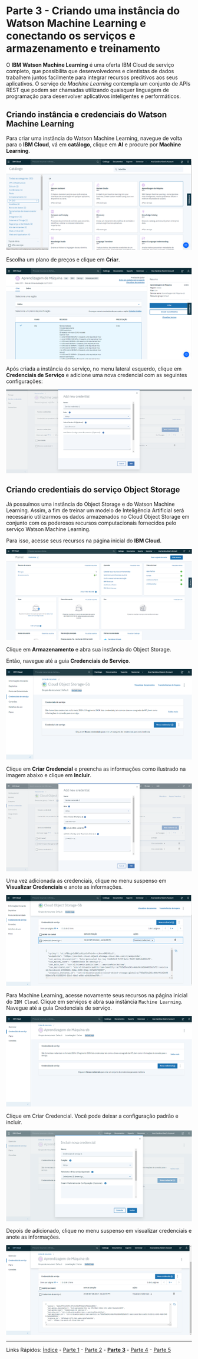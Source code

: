 # Parte 3 - Criando uma instância do Watson Machine Learning e conectando os serviços e armazenamento e treinamento


O **IBM Watson Machine Learning** é uma oferta IBM Cloud de serviço completo, que possibilita que desenvolvedores e cientistas de dados trabalhem juntos facilmente para integrar recursos preditivos aos seus aplicativos. O serviço de *Machine Learning* contempla um conjunto de APIs REST que podem ser chamadas utilizando quaisquer linguagem de programação para desenvolver aplicativos inteligentes e performáticos.

## Criando instância e credenciais do Watson Machine Learning

Para criar uma instância do Watson Machine Learning, navegue de volta para o **IBM Cloud**, vá em **catálogo**, clique em **AI** e procure por **Machine Learning**.

![machinelearning-encontrar](/content/images/machinelearning-1.png)

Escolha um plano de preços e clique em **Criar**.

![machinelearning-criar](/content/images/machinelearning-2.PNG)

Após criada a instância do serviço, no menu lateral esquerdo, clique em **Credenciais de Serviço** e adicione uma nova credencial com as seguintes configurações:

![machinelearning-credentials](/content/images/mlcredentials.png)

## Criando credentiais do serviço Object Storage 

Já possuímos uma instância do Object Storage e do Watson Machine Learning. Assim, a fim de treinar um modelo de Inteligência Artificial será necessário utilizarmos os dados armazenados no Cloud Object Storage em conjunto com os poderosos recursos computacionais fornecidos pelo serviço Watson Machine Learning. 

Para isso, acesse seus recursos na página inicial do **IBM Cloud**.

![painelrecursos](/content/images/painelrecursos-1.PNG)

Clique em **Armazenamento** e abra sua instância do Object Storage.

Então, navegue até a guia **Credenciais de Serviço**.

![credentials-objectstorage](/content/images/cloudannotations-9.PNG)

Clique em **Criar Credencial** e preencha as informações como ilustrado na imagem abaixo e clique em **Incluir**.

![credentials-objectstorage](/content/images/cacredentials.png)

Uma vez adicionada as credenciais, clique no menu suspenso em **Visualizar Credenciais** e anote as informações.

![credentials-objectstorage](/content/images/cloudannotations-11.png)

Para Machine Learning, acesse novamente seus recursos na página inicial do `IBM Cloud`. Clique em serviços e abra sua instância `Machine Learning`. Navegue até a guia Credenciais de serviço.

![machinelearning-credentials](/content/images/machinelearning-3.PNG)

Clique em Criar Credencial. Você pode deixar a configuração padrão e incluir.

![machinelearning-credentials-criar](/content/images/machinelearning-4.PNG)

Depois de adicionado, clique no menu suspenso em visualizar credenciais e anote as informações.

![machinelearning-credentials-visualizar](/content/images/machinelearning-5.PNG)

***
Links Rápidos:
[Índice](https://github.com/plcpinho/talknlabs/) - [Parte 1](/content/intro.md) - [Parte 2](/content/md/cloudannotations.md) - **[Parte 3](/content/md/instancias.md)** - [Parte 4](/content/md/treinamento.md) - [Parte 5](/content/md/rede-ibp.md)
